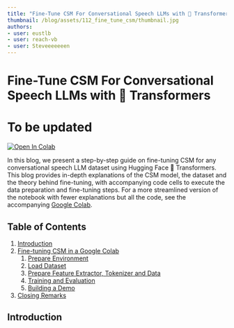 ```yaml
---
title: "Fine-Tune CSM For Conversational Speech LLMs with 🤗 Transformers" 
thumbnail: /blog/assets/112_fine_tune_csm/thumbnail.jpg
authors:
- user: eustlb
- user: reach-vb
- user: Steveeeeeeen
---
```


# Fine-Tune CSM For Conversational Speech LLMs with 🤗 Transformers

# To be updated
<a target="_blank" href="">
    <img src="https://colab.research.google.com/assets/colab-badge.svg" alt="Open In Colab"/>
</a>


In this blog, we present a step-by-step guide on fine-tuning CSM 
for any conversational speech LLM dataset using Hugging Face 🤗 Transformers. This blog 
provides in-depth explanations of the CSM model, the  dataset and 
the theory behind fine-tuning, with accompanying code cells to execute the data 
preparation and fine-tuning steps. For a more streamlined version of the notebook 
with fewer explanations but all the code, see the accompanying [Google Colab]().


## Table of Contents

1. [Introduction](#introduction)
2. [Fine-tuning CSM in a Google Colab](#fine-tuning-csm-in-a-google-colab)
    1. [Prepare Environment](#prepare-environment)
    2. [Load Dataset](#load-dataset)
    3. [Prepare Feature Extractor, Tokenizer and Data](#prepare-feature-extractor-tokenizer-and-data)
    4. [Training and Evaluation](#training-and-evaluation)
    5. [Building a Demo](#building-a-demo)
3. [Closing Remarks](#closing-remarks)

## Introduction

